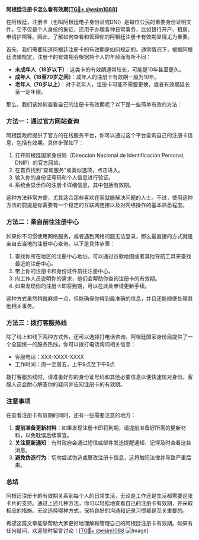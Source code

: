 **阿根廷注册卡怎么看有效期[[TG💪+ @esim1088](https://t.me/s/esim1088)]**

在阿根廷，注册卡（也叫阿根廷电子身份证或DNI）是每位公民的重要身份证明文件。它不仅是个人身份的象征，还用于办理各种日常事务，比如银行开户、租房、申请护照等。因此，了解如何查看和管理你的阿根廷注册卡有效期显得尤为重要。

首先，我们需要知道阿根廷注册卡的有效期是如何规定的。通常情况下，根据阿根廷法律规定，注册卡的有效期会根据持卡人的年龄而有所不同：

- **未成年人（18岁以下）**：这类卡的有效期通常较长，可能是10年甚至更久。
- **成年人（18至70岁之间）**：成年人的注册卡有效期一般为10年。
- **老年人（70岁以上）**：对于老年人，注册卡可能不需要更换，或者有效期延长至一定年限。

那么，我们该如何查看自己的注册卡有效期呢？以下是一些简单有效的方法：

### 方法一：通过官方网站查询

阿根廷政府提供了官方的在线服务平台，你可以通过这个平台查询自己的注册卡信息，包括有效期。具体步骤如下：

1. 打开阿根廷国家身份局（Dirección Nacional de Identificación Personal, DNIP）的官方网站。
2. 在首页找到“查询服务”或类似选项，点击进入。
3. 输入你的身份证号码和个人信息进行验证。
4. 系统会显示你的注册卡详细信息，其中包括有效期。

这种方法非常方便，尤其适合那些喜欢在家就能解决问题的人士。不过，使用这种方法的前提是你需要有一个稳定的互联网连接以及对网络操作的基本熟悉程度。

### 方法二：亲自前往注册中心

如果你不习惯使用网络服务，或者遇到网络问题无法登录，那么最直接的方式就是亲自去当地的注册中心查询。以下是具体步骤：

1. 查找你所在地区的注册中心地址。可以通过谷歌地图或者其他导航工具来查找最近的注册中心。
2. 带上你的注册卡和身份证件前往注册中心。
3. 向工作人员说明你的需求，他们会帮助你查询注册卡的有效期。
4. 如果发现你的注册卡即将到期，可以在此处申请更新手续。

这种方式虽然稍微麻烦一点，但能确保你得到最准确的信息，并且还能顺便处理其他相关事务。

### 方法三：拨打客服热线

除了线上和线下两种方式外，还可以选择打电话咨询。阿根廷国家身份局提供了一个全国统一的服务热线，你可以拨打电话询问相关信息：

- 客服电话：XXX-XXXX-XXXX
- 工作时间：周一至周五，上午9点至下午6点

拨打客服热线时，请准备好你的身份证号码和其他必要信息以便快速核对身份。客服人员会耐心解答你的疑问并告知注册卡的有效期。

### 注意事项

在查看注册卡有效期的同时，还有一些需要注意的地方：

1. **提前准备更新材料**：如果发现注册卡即将到期，请提前准备好所需的更新材料，以免耽误后续事宜。
2. **关注更新通知**：有时政府会通过短信或邮件发送提醒通知，记得及时查看这些消息。
3. **避免伪造行为**：切勿尝试伪造或篡改注册卡信息，这将触犯法律并导致严重后果。

### 总结

阿根廷注册卡的有效期关系到每个人的日常生活，无论是工作还是生活都需要这张卡片的支持。通过上述几种方法，你可以轻松地查看自己的注册卡有效期，并采取相应的措施。无论选择哪种方式，保持良好的沟通和记录习惯都是至关重要的。

希望这篇文章能够帮助大家更好地理解和管理自己的阿根廷注册卡有效期。如果有任何疑问，欢迎随时留言讨论！[[TG💪+ @esim1088](https://t.me/s/esim1088) ![Image](https://i.postimg.cc/4NQfJmqS/Snipaste-2025-05-13-00-14-12.png)]